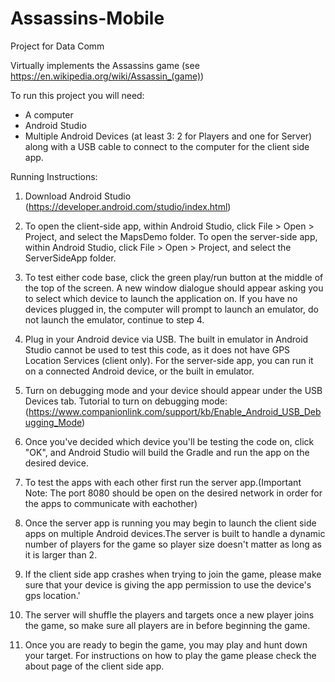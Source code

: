 # Assassins-Mobile
Project for Data Comm

Virtually implements the Assassins game (see https://en.wikipedia.org/wiki/Assassin_(game))

To run this project you will need:
- A computer
- Android Studio
- Multiple Android Devices (at least 3: 2 for Players and one for Server) along with a USB cable to connect to the computer for the client side app.

Running Instructions:

1. Download Android Studio (https://developer.android.com/studio/index.html)

2. To open the client-side app, within Android Studio, click File > Open > Project, and select the MapsDemo folder. 
   To open the server-side app, within Android Studio, click File > Open > Project, and select the ServerSideApp folder.

3. To test either code base, click the green play/run button at the middle of the top of the screen. A new window dialogue should appear asking you to select which device to launch the application on. If you have no devices plugged in, the computer will prompt to launch an emulator, do not launch the emulator, continue to step 4.
   
4. Plug in your Android device via USB. The built in emulator in Android Studio cannot be used to test this code, as it does
   not have GPS Location Services (client only). For the server-side app, you can run it on a connected Android device, or the built in emulator.

5. Turn on debugging mode and your device should appear under the USB Devices tab.
   Tutorial to turn on debugging mode: (https://www.companionlink.com/support/kb/Enable_Android_USB_Debugging_Mode)

6. Once you've decided which device you'll be testing the code on, click "OK", and Android Studio will build the Gradle and
   run the app on the desired device.

7. To test the apps with each other first run the server app.(Important Note: The port 8080 should be open on the desired network in order for the apps to communicate with eachother)

8. Once the server app is running you may begin to launch the client side apps on multiple Android devices.The server is built to handle a dynamic number of players for the game so player size doesn't matter as long as it is larger than 2.

9. If the client side app crashes when trying to join the game, please make sure that your device is giving the app permission to use the device's gps location.'

10. The server will shuffle the players and targets once a new player joins the game, so make sure all players are in before beginning the game.

11. Once you are ready to begin the game, you may play and hunt down your target. For instructions on how to play the game please check the about page of the client side app. 
